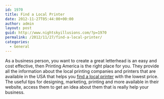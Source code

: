 ```yaml
---
id: 1970
title: Find a Local Printer
date: 2012-11-27T05:44:00+00:00
author: admin
layout: post
guid: http://www.nightskyillusions.com/?p=1970
permalink: /2012/11/27/find-a-local-printer/
categories:
  - General
---
```

As a business person, you want to create a great letterhead is an easy and cost effective, then Printing America is the right place for you. They provide all the information about the local printing companies and printers that are available in the USA that helps you [find a local printer](http://www.printingamerica.com/) with the lowest price. The useful tips for designing, marketing, printing and more available in their website, access them to get an idea about them that is really help your business.
